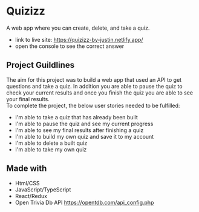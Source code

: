 # Quizizz

A web app where you can create, delete, and take a quiz.
* link to live site: https://quizizz-by-justin.netlify.app/
* open the console to see the correct answer

## Project Guildlines

The aim for this project was to build a web app that used an API to get questions and take a quiz. In addition you are able to pause the quiz to check your current results and once you finish the quiz you are able to see your final results. <br/>
To complete the project, the below user stories needed to be fulfilled:
* I'm able to take a quiz that has already been built
* I'm able to pause the quiz and see my current progress
* I'm able to see my final results after finishing a quiz
* I'm able to build my own quiz and save it to my account
* I'm able to delete a built quiz
* I'm able to take my own quiz

## Made with

* Html/CSS
* JavaScript/TypeScript
* React/Redux
* Open Trivia Db API https://opentdb.com/api_config.php
